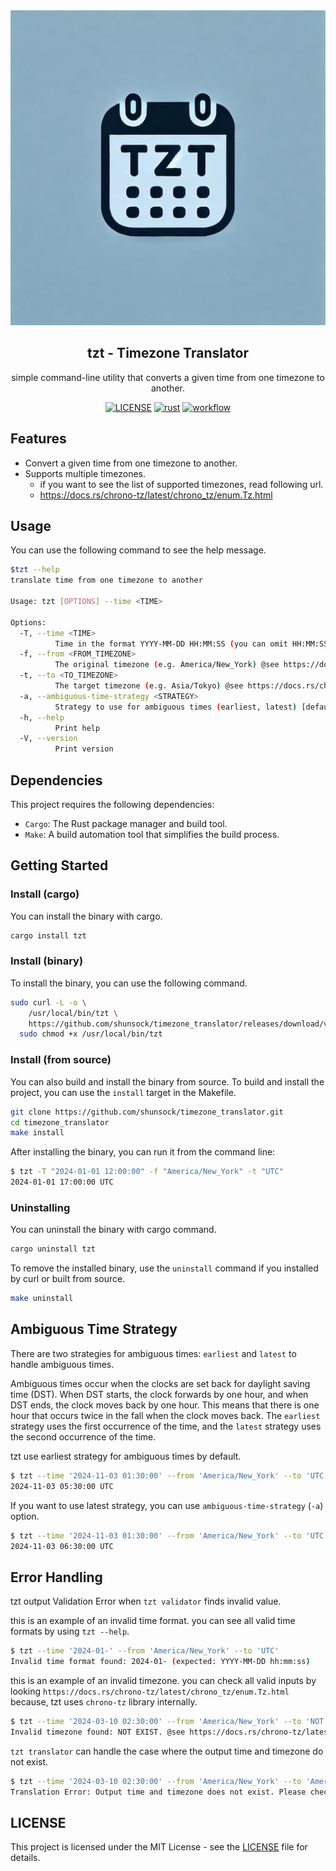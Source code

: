 <div align="center">
  <a href="https://github.com/shunsock/timezone_translator">
    <img alt="tzt" src="image/txt_icon.jpg">
  </a>
</div>

<h2 align="center">
  tzt - Timezone Translator
</h2>
<p align="center">
  simple command-line utility that converts a given time from one timezone to another.
</p>

<p align="center">
  <a href="./LICENSE">
    <img alt="LICENSE" src="https://img.shields.io/badge/license-MIT-blue.svg?maxAge=43200"></a>
  <a href="https://www.rust-lang.org/">
    <img alt="rust" src="https://img.shields.io/badge/logo-rust-blue?logo=rust"></a>
  <a href="https://github.com/shunsock/timezone_translator/actions/workflows/rust.yml">
    <img alt="workflow" src="https://github.com/shunsock/timezone_translator/actions/workflows/rust.yml/badge.svg"></a>
</p>

## Features
- Convert a given time from one timezone to another.
- Supports multiple timezones.
  - if you want to see the list of supported timezones, read following url.
  - https://docs.rs/chrono-tz/latest/chrono_tz/enum.Tz.html

## Usage
You can use the following command to see the help message.

```bash
$tzt --help
translate time from one timezone to another

Usage: tzt [OPTIONS] --time <TIME>

Options:
  -T, --time <TIME>
          Time in the format YYYY-MM-DD HH:MM:SS (you can omit HH:MM:SS) or YYYY-MM-DDTHH:MM:SS
  -f, --from <FROM_TIMEZONE>
          The original timezone (e.g. America/New_York) @see https://docs.rs/chrono-tz/latest/chrono_tz/enum.Tz.html [default: Your_Local_Timezone]
  -t, --to <TO_TIMEZONE>
          The target timezone (e.g. Asia/Tokyo) @see https://docs.rs/chrono-tz/latest/chrono_tz/enum.Tz.html# [default: Your_Local_Timezone]
  -a, --ambiguous-time-strategy <STRATEGY>
          Strategy to use for ambiguous times (earliest, latest) [default: earliest]
  -h, --help
          Print help
  -V, --version
          Print version
```

## Dependencies
This project requires the following dependencies:

- `Cargo`: The Rust package manager and build tool.
- `Make`: A build automation tool that simplifies the build process.

## Getting Started
### Install (cargo)
You can install the binary with cargo.

```bash
cargo install tzt
```

### Install (binary)
To install the binary, you can use the following command.

```bash
sudo curl -L -o \
	/usr/local/bin/tzt \
	https://github.com/shunsock/timezone_translator/releases/download/v0.3.0/timezone_translator &&\
  sudo chmod +x /usr/local/bin/tzt
```

### Install (from source)
You can also build and install the binary from source.
To build and install the project, you can use the `install` target in the Makefile.

```bash
git clone https://github.com/shunsock/timezone_translator.git
cd timezone_translator
make install
```

After installing the binary, you can run it from the command line:

```bash
$ tzt -T "2024-01-01 12:00:00" -f "America/New_York" -t "UTC"
2024-01-01 17:00:00 UTC
```

### Uninstalling
You can uninstall the binary with cargo command.

```bash
cargo uninstall tzt
```

To remove the installed binary, use the `uninstall` command
if you installed by curl or built from source.

```bash
make uninstall
```

## Ambiguous Time Strategy
There are two strategies for ambiguous times: `earliest` and `latest` to handle ambiguous times.

Ambiguous times occur when the clocks are set back for daylight saving time (DST). When DST starts, the clock forwards by one hour, and when DST ends, the clock moves back by one hour. This means that there is one hour that occurs twice in the fall when the clock moves back. The `earliest` strategy uses the first occurrence of the time, and the `latest` strategy uses the second occurrence of the time.

tzt use earliest strategy for ambiguous times by default. 
```bash
$ tzt --time '2024-11-03 01:30:00' --from 'America/New_York' --to 'UTC'
2024-11-03 05:30:00 UTC
```

If you want to use latest strategy, you can use `ambiguous-time-strategy` (`-a`) option.
```bash
$ tzt --time '2024-11-03 01:30:00' --from 'America/New_York' --to 'UTC' --ambiguous-time-strategy 'latest'
2024-11-03 06:30:00 UTC
```

## Error Handling
tzt output Validation Error when `tzt validator` finds invalid value.

this is an example of an invalid time format. you can see all valid time formats by using `tzt --help`.
```bash
$ tzt --time '2024-01-' --from 'America/New_York' --to 'UTC'
Invalid time format found: 2024-01- (expected: YYYY-MM-DD hh:mm:ss)
```

this is an example of an invalid timezone. you can check all valid inputs by looking `https://docs.rs/chrono-tz/latest/chrono_tz/enum.Tz.html` because, tzt uses `chrono-tz` library internally.
```bash
$ tzt --time '2024-03-10 02:30:00' --from 'America/New_York' --to 'NOT EXIST'
Invalid timezone found: NOT EXIST. @see https://docs.rs/chrono-tz/latest/chrono_tz/enum.Tz.html
```

`tzt translator` can handle the case where the output time and timezone do not exist.
```bash
$ tzt --time '2024-03-10 02:30:00' --from 'America/New_York' --to 'America/Los_Angeles'
Translation Error: Output time and timezone does not exist. Please check DST rules.
```

## LICENSE
This project is licensed under the MIT License - see the [LICENSE](./LICENSE) file for details.
